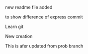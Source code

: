 new readme file added

to show difference of express commit

Learn git

New creation

This is afer updated from prob branch
